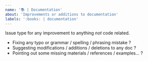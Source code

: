 ```yaml
---
name: '📚 | Documentation'
about: 'Improvements or additions to documentation'
labels: ':books: | documentation'
---
```


Issue type for any improvement to anything _not_ code related.

-   Fixing any typo or grammar / spelling / phrasing mistake ?
-   Suggesting modifications / additions / deletions to any doc ?
-   Pointing out some missing materials / references / examples... ?
